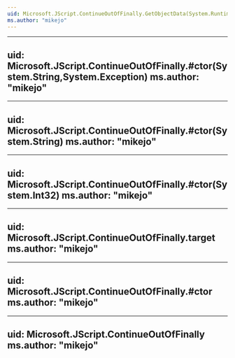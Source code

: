 ```yaml
---
uid: Microsoft.JScript.ContinueOutOfFinally.GetObjectData(System.Runtime.Serialization.SerializationInfo,System.Runtime.Serialization.StreamingContext)
ms.author: "mikejo"
---
```


---
uid: Microsoft.JScript.ContinueOutOfFinally.#ctor(System.String,System.Exception)
ms.author: "mikejo"
---

---
uid: Microsoft.JScript.ContinueOutOfFinally.#ctor(System.String)
ms.author: "mikejo"
---

---
uid: Microsoft.JScript.ContinueOutOfFinally.#ctor(System.Int32)
ms.author: "mikejo"
---

---
uid: Microsoft.JScript.ContinueOutOfFinally.target
ms.author: "mikejo"
---

---
uid: Microsoft.JScript.ContinueOutOfFinally.#ctor
ms.author: "mikejo"
---

---
uid: Microsoft.JScript.ContinueOutOfFinally
ms.author: "mikejo"
---
